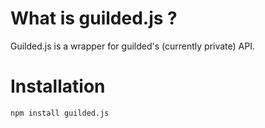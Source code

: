 # What is guilded.js ?

Guilded.js is a wrapper for guilded's (currently private) API.

# Installation

`npm install guilded.js`